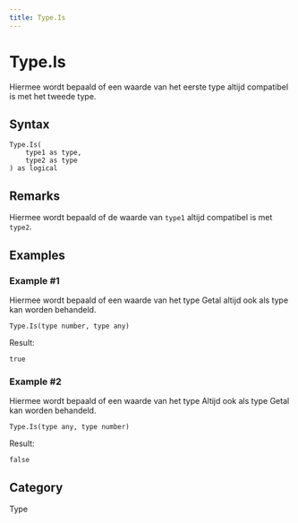 ```yaml
---
title: Type.Is
---
```


# Type.Is


Hiermee wordt bepaald of een waarde van het eerste type altijd compatibel is met het tweede type.


## Syntax

```powerquery
Type.Is(
    type1 as type,
    type2 as type
) as logical
```


## Remarks

Hiermee wordt bepaald of de waarde van <code>type1</code> altijd compatibel is met <code>type2</code>.


## Examples

### Example #1 
Hiermee wordt bepaald of een waarde van het type Getal altijd ook als type kan worden behandeld.
```powerquery
Type.Is(type number, type any)
```

Result: 
```powerquery
true
```


### Example #2 
Hiermee wordt bepaald of een waarde van het type Altijd ook als type Getal kan worden behandeld.
```powerquery
Type.Is(type any, type number)
```

Result: 
```powerquery
false
```




## Category
Type
